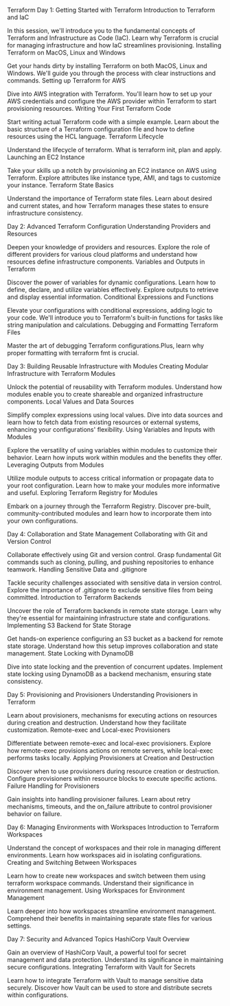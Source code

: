 Terraform 
Day 1: Getting Started with Terraform
Introduction to Terraform and IaC

In this session, we'll introduce you to the fundamental concepts of Terraform and Infrastructure as Code (IaC). Learn why Terraform is crucial for managing infrastructure and how IaC streamlines provisioning.
Installing Terraform on MacOS, Linux and Windows

Get your hands dirty by installing Terraform on both MacOS, Linux and Windows. We'll guide you through the process with clear instructions and commands.
Setting up Terraform for AWS

Dive into AWS integration with Terraform. You'll learn how to set up your AWS credentials and configure the AWS provider within Terraform to start provisioning resources.
Writing Your First Terraform Code

Start writing actual Terraform code with a simple example. Learn about the basic structure of a Terraform configuration file and how to define resources using the HCL language.
Terraform Lifecycle

Understand the lifecycle of terraform. What is terraform init, plan and apply.
Launching an EC2 Instance

Take your skills up a notch by provisioning an EC2 instance on AWS using Terraform. Explore attributes like instance type, AMI, and tags to customize your instance.
Terraform State Basics

Understand the importance of Terraform state files. Learn about desired and current states, and how Terraform manages these states to ensure infrastructure consistency.

Day 2: Advanced Terraform Configuration
Understanding Providers and Resources

Deepen your knowledge of providers and resources. Explore the role of different providers for various cloud platforms and understand how resources define infrastructure components.
Variables and Outputs in Terraform

Discover the power of variables for dynamic configurations. Learn how to define, declare, and utilize variables effectively. Explore outputs to retrieve and display essential information.
Conditional Expressions and Functions

Elevate your configurations with conditional expressions, adding logic to your code. We'll introduce you to Terraform's built-in functions for tasks like string manipulation and calculations.
Debugging and Formatting Terraform Files

Master the art of debugging Terraform configurations.Plus, learn why proper formatting with terraform fmt is crucial.

Day 3: Building Reusable Infrastructure with Modules
Creating Modular Infrastructure with Terraform Modules

Unlock the potential of reusability with Terraform modules. Understand how modules enable you to create shareable and organized infrastructure components.
Local Values and Data Sources

Simplify complex expressions using local values. Dive into data sources and learn how to fetch data from existing resources or external systems, enhancing your configurations' flexibility.
Using Variables and Inputs with Modules

Explore the versatility of using variables within modules to customize their behavior. Learn how inputs work within modules and the benefits they offer.
Leveraging Outputs from Modules

Utilize module outputs to access critical information or propagate data to your root configuration. Learn how to make your modules more informative and useful.
Exploring Terraform Registry for Modules

Embark on a journey through the Terraform Registry. Discover pre-built, community-contributed modules and learn how to incorporate them into your own configurations.

Day 4: Collaboration and State Management
Collaborating with Git and Version Control

Collaborate effectively using Git and version control. Grasp fundamental Git commands such as cloning, pulling, and pushing repositories to enhance teamwork.
Handling Sensitive Data and .gitignore

Tackle security challenges associated with sensitive data in version control. Explore the importance of .gitignore to exclude sensitive files from being committed.
Introduction to Terraform Backends

Uncover the role of Terraform backends in remote state storage. Learn why they're essential for maintaining infrastructure state and configurations.
Implementing S3 Backend for State Storage

Get hands-on experience configuring an S3 bucket as a backend for remote state storage. Understand how this setup improves collaboration and state management.
State Locking with DynamoDB

Dive into state locking and the prevention of concurrent updates. Implement state locking using DynamoDB as a backend mechanism, ensuring state consistency.

Day 5: Provisioning and Provisioners
Understanding Provisioners in Terraform

Learn about provisioners, mechanisms for executing actions on resources during creation and destruction. Understand how they facilitate customization.
Remote-exec and Local-exec Provisioners

Differentiate between remote-exec and local-exec provisioners. Explore how remote-exec provisions actions on remote servers, while local-exec performs tasks locally.
Applying Provisioners at Creation and Destruction

Discover when to use provisioners during resource creation or destruction. Configure provisioners within resource blocks to execute specific actions.
Failure Handling for Provisioners

Gain insights into handling provisioner failures. Learn about retry mechanisms, timeouts, and the on_failure attribute to control provisioner behavior on failure.

Day 6: Managing Environments with Workspaces
Introduction to Terraform Workspaces

Understand the concept of workspaces and their role in managing different environments. Learn how workspaces aid in isolating configurations.
Creating and Switching Between Workspaces

Learn how to create new workspaces and switch between them using terraform workspace commands. Understand their significance in environment management.
Using Workspaces for Environment Management

Learn deeper into how workspaces streamline environment management. Comprehend their benefits in maintaining separate state files for various settings.

Day 7: Security and Advanced Topics
HashiCorp Vault Overview

Gain an overview of HashiCorp Vault, a powerful tool for secret management and data protection. Understand its significance in maintaining secure configurations.
Integrating Terraform with Vault for Secrets

Learn how to integrate Terraform with Vault to manage sensitive data securely. Discover how Vault can be used to store and distribute secrets within configurations.
